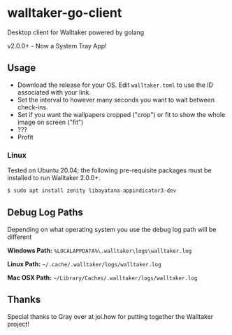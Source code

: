 # walltaker-go-client
Desktop client for Walltaker powered by golang

v2.0.0+ - Now a System Tray App! 

## Usage
- Download the release for your OS. Edit `walltaker.toml` to use the ID associated with your link.
- Set the interval to however many seconds you want to wait between check-ins. 
- Set if you want the wallpapers cropped ("crop") or fit to show the whole image on screen ("fit")
- ???
- Profit

### Linux

Tested on Ubuntu 20.04; the following pre-requisite packages must be installed to run Walltaker 2.0.0+.

```sh
$ sudo apt install zenity libayatana-appindicator3-dev
```
## Debug Log Paths
Depending on what operating system you use the debug log path will be different

**Windows Path:** ```%LOCALAPPDATA%\.walltaker\logs\walltaker.log```

**Linux Path:** ```~/.cache/.walltaker/logs/walltaker.log```

**Mac OSX Path:** ```~/Library/Caches/.walltaker/logs/walltaker.log```

## Thanks
Special thanks to Gray over at joi.how for putting together the Walltaker project!
